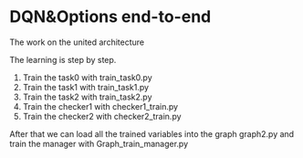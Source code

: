 # DQN&Options end-to-end

The work on the united architecture

The learning is step by step.
1) Train the task0 with train_task0.py
2) Train the task1 with train_task1.py
3) Train the task2 with train_task2.py
4) Train the checker1 with checker1_train.py
5) Train the checker2 with checker2_train.py

After that we can load all the trained variables into the graph graph2.py
and train the manager with Graph_train_manager.py
